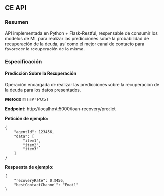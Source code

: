 ## CE API

### Resumen
API implementada en Python + Flask-Restful, responsable de consumir los modelos de ML para realizar las predicciones sobre la probabilidad de recuperación de la deuda, así como el mejor canal de contacto para favorecer la recuperación de la misma.

### Especificación

#### Predicción Sobre la Recuperación
Operación encargada de realizar las predicciones sobre la recuperación de la deuda para los datos presentados.

**Método HTTP:**
POST

**Endpoint:**
http://localhost:5000/loan-recovery/predict

**Petición de ejemplo:**
```
{
    "agentId": 123456,
    "data": [
        "item1",
        "item2",
        "item3"
    ]
}
```

**Respuesta de ejemplo:**
```
{
    "recoveryRate": 0.8456,
    "bestContactChannel": "Email"
}
```